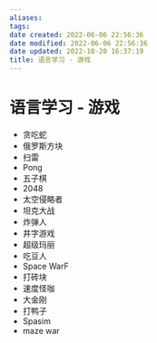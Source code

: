 ```yaml
---
aliases:
tags:
date created: 2022-06-06 22:56:36
date modified: 2022-06-06 22:56:36
date updated: 2022-10-20 16:37:19
title: 语言学习 - 游戏
---
```


# 语言学习 - 游戏

- 贪吃蛇
- 俄罗斯方块
- 扫雷
- Pong
- 五子棋
- 2048
- 太空侵略者
- 坦克大战
- 炸弹人
- 井字游戏
- 超级玛丽
- 吃豆人
- Space WarF
- 打砖块
- 速度怪咖
- 大金刚
- 打鸭子
- Spasim
- maze war
